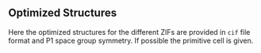 ## Optimized Structures
Here the optimized structures for the different ZIFs are provided in `cif` file format and P1 space group symmetry. If possible the primitive cell is given.
